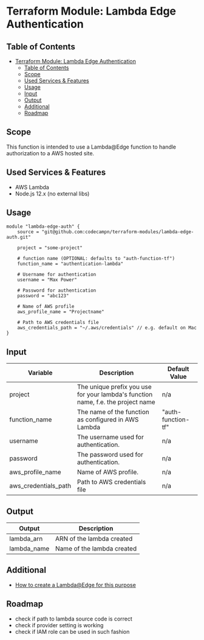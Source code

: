 # Terraform Module: Lambda Edge Authentication

## Table of Contents

- [Terraform Module: Lambda Edge Authentication](#terraform-module-lambda-edge-authentication)
  - [Table of Contents](#table-of-contents)
  - [Scope](#scope)
  - [Used Services & Features](#used-services--features)
  - [Usage](#usage)
  - [Input](#input)
  - [Output](#output)
  - [Additional](#additional)
  - [Roadmap](#roadmap)

## Scope

This function is intended to use a Lambda@Edge function to handle authorization to a AWS hosted site.

## Used Services & Features

* AWS Lambda 
* Node.js 12.x (no external libs)

## Usage

```
module "lambda-edge-auth" {
    source = "git@github.com:codecampn/terraform-modules/lambda-edge-auth.git"

    project = "some-project"

    # function name (OPTIONAL: defaults to "auth-function-tf")
    function_name = "authentication-lambda"

    # Username for authentication
    username = "Max Power"

    # Password for authentication
    password = "abc123"

    # Name of AWS profile
    aws_profile_name = "Projectname"

    # Path to AWS credentials file
    aws_credentials_path = "~/.aws/credentials" // e.g. default on Mac
}
```

## Input

| Variable             | Description                                                                      | Default Value      |
| -------------------- | -------------------------------------------------------------------------------- | ------------------ |
| project              | The unique prefix you use for your lambda's function name, f.e. the project name | n/a                |
| function_name        | The name of the function as configured in AWS Lambda                             | "auth-function-tf" |
| username             | The username used for authentication.                                            | n/a                |
| password             | The password used for authentication.                                            | n/a                |
| aws_profile_name     | Name of AWS profile.                                                             | n/a                |
| aws_credentials_path | Path to AWS credentials file                                                     | n/a                |

## Output

| Output      | Description                |
| ----------- | -------------------------- |
| lambda_arn  | ARN of the lambda created  |
| lambda_name | Name of the lambda created |

## Additional

* [How to create a Lambda@Edge for this purpose](https://medium.com/hackernoon/serverless-password-protecting-a-static-website-in-an-aws-s3-bucket-bfaaa01b8666)

## Roadmap

* check if path to lambda source code is correct
* check if provider setting is working
* check if IAM role can be used in such fashion